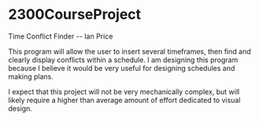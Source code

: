 # 2300CourseProject

Time Conflict Finder -- Ian Price

This program will allow the user to insert several timeframes, then find and clearly display conflicts
within a schedule. I am designing this program because I believe it would be very useful for designing
schedules and making plans.

I expect that this project will not be very mechanically complex, but will likely require a higher than
average amount of effort dedicated to visual design.
